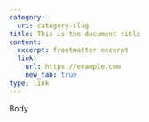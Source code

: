 ```yaml
---
category:
  uri: category-slug
title: This is the document title
content:
  excerpt: frontmatter excerpt
  link:
    url: https://example.com
    new_tab: true
type: link
---
```


Body
